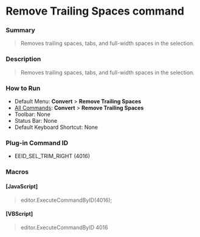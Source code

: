 # Remove Trailing Spaces command

### Summary

> Removes trailing spaces, tabs, and full-width spaces in the selection.

### Description

> Removes trailing spaces, tabs, and full-width spaces in the selection.

### How to Run

- Default Menu: **Convert** \> **Remove Trailing Spaces**
- [All Commands](../tools/all_commands): **Convert** \> **Remove Trailing Spaces**
- Toolbar: None
- Status Bar: None
- Default Keyboard Shortcut: None

### Plug-in Command ID

- EEID\_SEL\_TRIM\_RIGHT (4016)

### Macros

#### \[JavaScript\]

> editor.ExecuteCommandByID(4016);

#### \[VBScript\]

> editor.ExecuteCommandByID 4016